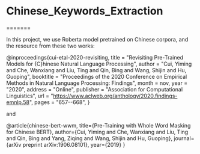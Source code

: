 # Chinese_Keywords_Extraction

=======


In this project, we use Roberta model pretrained on Chinese corpora, and the resource from these two works:

@inproceedings{cui-etal-2020-revisiting,
  title = "Revisiting Pre-Trained Models for {C}hinese Natural Language Processing",
  author = "Cui, Yiming  and
    Che, Wanxiang  and
    Liu, Ting  and
    Qin, Bing  and
    Wang, Shijin  and
    Hu, Guoping",
  booktitle = "Proceedings of the 2020 Conference on Empirical Methods in Natural Language Processing: Findings",
  month = nov,
  year = "2020",
  address = "Online",
  publisher = "Association for Computational Linguistics",
  url = "https://www.aclweb.org/anthology/2020.findings-emnlp.58",
  pages = "657--668",
}

and

@article{chinese-bert-wwm,
title={Pre-Training with Whole Word Masking for Chinese BERT},
author={Cui, Yiming and Che, Wanxiang and Liu, Ting and Qin, Bing and Yang, Ziqing and Wang, Shijin and Hu, Guoping},
journal={arXiv preprint arXiv:1906.08101},
year={2019}
}
